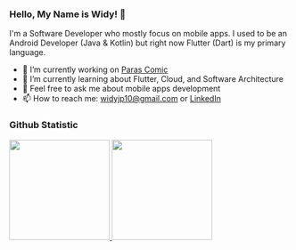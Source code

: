 ### Hello, My Name is Widy! 👋

I'm a Software Developer who mostly focus on mobile apps. I used to be an Android Developer (Java & Kotlin) but right now Flutter (Dart) is my primary language.

<!--Now I'm a Software Engineer which responsible for plan, write, and manage Google Cloud and Flutter course in <a href="https://github.com/dicodingacademy">@dicodingacademy</a>.
-->

- 🔭 I’m currently working on <a href="https://comic.paras.id/">Paras Comic</a>
- 🌱 I’m currently learning about Flutter, Cloud, and Software Architecture
- 💬 Feel free to ask me about mobile apps development
- 📫 How to reach me: widyjp10@gmail.com or <a href="https://www.linkedin.com/in/widdyjp/">LinkedIn</a>

### Github Statistic
<p align="left">
<a href="https://github.com/LittleFireflies">
  <img height="180em" src="https://github-readme-stats-eight-theta.vercel.app/api?username=LittleFireflies&show_icons=true&theme=vue&include_all_commits=true&count_private=true"/>
  <img height="180em" src="https://github-readme-stats-eight-theta.vercel.app/api/top-langs/?username=LittleFireflies&layout=compact&langs_count=8&theme=vue"/>
</a>
</p>

<!--
**LittleFireflies/LittleFireflies** is a ✨ _special_ ✨ repository because its `README.md` (this file) appears on your GitHub profile.

Here are some ideas to get you started:

- 🔭 I’m currently working on ...
- 🌱 I’m currently learning ...
- 👯 I’m looking to collaborate on ...
- 🤔 I’m looking for help with ...
- 💬 Ask me about ...
- 📫 How to reach me: ...
- 😄 Pronouns: ...
- ⚡ Fun fact: ...
-->
